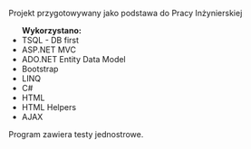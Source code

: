 Projekt przygotowywany jako podstawa do Pracy Inżynierskiej 


<ul>
<b>Wykorzystano:</b>
    
<li>TSQL - DB first</li>
<li>ASP.NET MVC</li>
<li>ADO.NET Entity Data Model</li>
<li>Bootstrap</li>
<li>LINQ</li>
<li>C#</li>
<li>HTML</li>
<li>HTML Helpers</li>
<li>AJAX</li>
 </ul> 
 
Program zawiera testy jednostrowe. 
